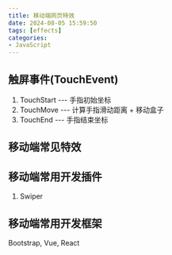 ```yaml
---
title: 移动端网页特效
date: 2024-08-05 15:59:50
tags: [effects]
categories: 
- JavaScript
---
```

## 触屏事件(TouchEvent)

1. TouchStart --- 手指初始坐标
2. TouchMove --- 计算手指滑动距离 + 移动盒子
3. TouchEnd --- 手指结束坐标

## 移动端常见特效

## 移动端常用开发插件

1. Swiper

## 移动端常用开发框架

Bootstrap, Vue, React

